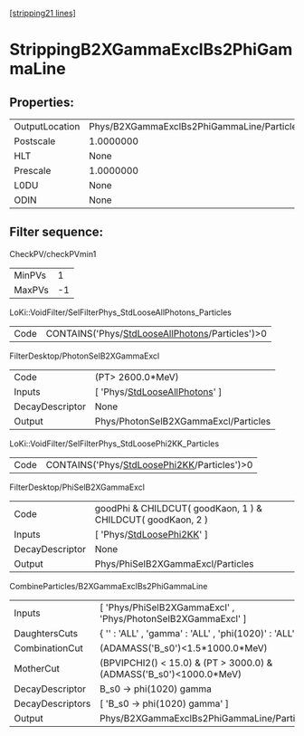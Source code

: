 [[stripping21 lines]](./stripping21-index)

# StrippingB2XGammaExclBs2PhiGammaLine

## Properties:

|                |                                            |
|----------------|--------------------------------------------|
| OutputLocation | Phys/B2XGammaExclBs2PhiGammaLine/Particles |
| Postscale      | 1.0000000                                  |
| HLT            | None                                       |
| Prescale       | 1.0000000                                  |
| L0DU           | None                                       |
| ODIN           | None                                       |

## Filter sequence:

CheckPV/checkPVmin1

|        |     |
|--------|-----|
| MinPVs | 1   |
| MaxPVs | -1  |

LoKi::VoidFilter/SelFilterPhys_StdLooseAllPhotons_Particles

|      |                                                                                                      |
|------|------------------------------------------------------------------------------------------------------|
| Code | CONTAINS('Phys/[StdLooseAllPhotons](./stripping21-commonparticles-stdlooseallphotons)/Particles')\>0 |

FilterDesktop/PhotonSelB2XGammaExcl

|                 |                                                                                     |
|-----------------|-------------------------------------------------------------------------------------|
| Code            | (PT\> 2600.0\*MeV)                                                                  |
| Inputs          | [ 'Phys/[StdLooseAllPhotons](./stripping21-commonparticles-stdlooseallphotons)' ] |
| DecayDescriptor | None                                                                                |
| Output          | Phys/PhotonSelB2XGammaExcl/Particles                                                |

LoKi::VoidFilter/SelFilterPhys_StdLoosePhi2KK_Particles

|      |                                                                                              |
|------|----------------------------------------------------------------------------------------------|
| Code | CONTAINS('Phys/[StdLoosePhi2KK](./stripping21-commonparticles-stdloosephi2kk)/Particles')\>0 |

FilterDesktop/PhiSelB2XGammaExcl

|                 |                                                                             |
|-----------------|-----------------------------------------------------------------------------|
| Code            | goodPhi & CHILDCUT( goodKaon, 1 ) & CHILDCUT( goodKaon, 2 )                 |
| Inputs          | [ 'Phys/[StdLoosePhi2KK](./stripping21-commonparticles-stdloosephi2kk)' ] |
| DecayDescriptor | None                                                                        |
| Output          | Phys/PhiSelB2XGammaExcl/Particles                                           |

CombineParticles/B2XGammaExclBs2PhiGammaLine

|                  |                                                                        |
|------------------|------------------------------------------------------------------------|
| Inputs           | [ 'Phys/PhiSelB2XGammaExcl' , 'Phys/PhotonSelB2XGammaExcl' ]         |
| DaughtersCuts    | { '' : 'ALL' , 'gamma' : 'ALL' , 'phi(1020)' : 'ALL' }                 |
| CombinationCut   | (ADAMASS('B_s0')\<1.5\*1000.0\*MeV)                                    |
| MotherCut        | (BPVIPCHI2() \< 15.0) & (PT \> 3000.0) & (ADMASS('B_s0')\<1000.0\*MeV) |
| DecayDescriptor  | B_s0 -\> phi(1020) gamma                                               |
| DecayDescriptors | [ 'B_s0 -\> phi(1020) gamma' ]                                       |
| Output           | Phys/B2XGammaExclBs2PhiGammaLine/Particles                             |
